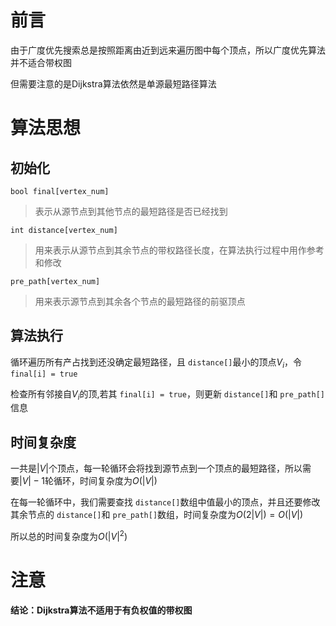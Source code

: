 # 前言

由于广度优先搜索总是按照距离由近到远来遍历图中每个顶点，所以广度优先算法并不适合带权图

但需要注意的是Dijkstra算法依然是单源最短路径算法

# 算法思想

## 初始化

`bool final[vertex_num]`

> 表示从源节点到其他节点的最短路径是否已经找到

`int distance[vertex_num]`

> 用来表示从源节点到其余节点的带权路径长度，在算法执行过程中用作参考和修改

`pre_path[vertex_num]`

> 用来表示源节点到其余各个节点的最短路径的前驱顶点

## 算法执行

循环遍历所有产占找到还没确定最短路径，且 `distance[]`最小的顶点$V_i$，令 `final[i] = true`

检查所有邻接自$V_i$的顶,若其 `final[i] = true`，则更新 `distance[]`和 `pre_path[]`信息

## 时间复杂度

一共是$|V|$个顶点，每一轮循环会将找到源节点到一个顶点的最短路径，所以需要$|V|-1$轮循环，时间复杂度为$O(|V|)$

在每一轮循环中，我们需要查找 `distance[]`数组中值最小的顶点，并且还要修改其余节点的 `distance[]`和 `pre_path[]`数组，时间复杂度为$O(2|V|) = O(|V|)$

所以总的时间复杂度为$O(|V|^2)$

# 注意

**结论：Dijkstra算法不适用于有负权值的带权图**
